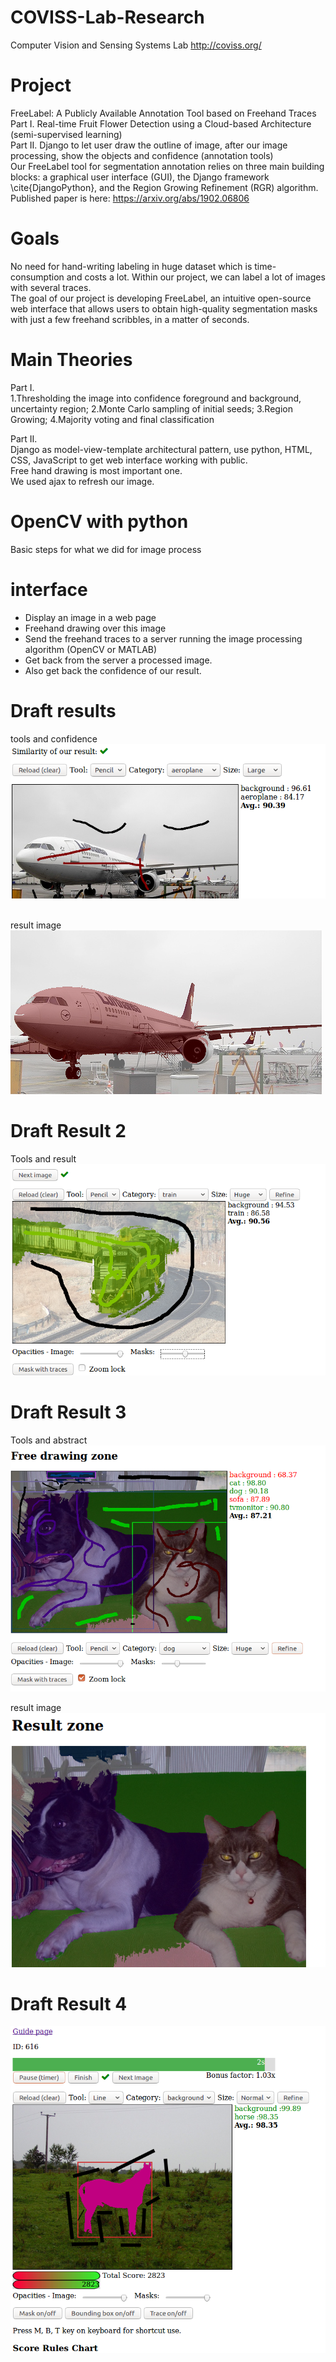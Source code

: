 # COVISS-Lab-Research
Computer Vision and Sensing Systems Lab
http://coviss.org/

# Project   
FreeLabel: A Publicly Available Annotation Tool based on Freehand Traces   
Part I. Real-time Fruit Flower Detection using a Cloud-based Architecture (semi-supervised learning)      
Part II. Django to let user draw the outline of image, after our image processing, show the objects and confidence  (annotation tools)   
Our FreeLabel tool for segmentation annotation relies on three main building blocks: a graphical user interface (GUI), the Django framework \cite{DjangoPython}, and the Region Growing Refinement (RGR) algorithm.      
Published paper is here: https://arxiv.org/abs/1902.06806   

# Goals    
No need for hand-writing labeling in huge dataset which is time-consumption and costs a lot. Within our project, we can label a lot of images with several traces.   
The goal of our project is developing FreeLabel, an intuitive open-source web interface that allows users to obtain high-quality segmentation masks with just a few freehand scribbles, in a matter of seconds.    

# Main Theories   
Part I.   
1.Thresholding the image into confidence foreground and background, uncertainty region; 2.Monte Carlo sampling of initial seeds; 3.Region Growing; 4.Majority voting and final classification   

Part II.  
Django as model-view-template architectural pattern, use python, HTML, CSS, JavaScript to get web interface working with public.    
Free hand drawing is most important one.   
We used ajax to refresh our image.   

# OpenCV with python
Basic steps for what we did for image process

# interface  
- Display an image in a web page  
- Freehand drawing over this image  
- Send the freehand traces to a server running the image processing algorithm (OpenCV or MATLAB)  
- Get back from the server a processed image.  
- Also get back the confidence of our result.   


# Draft results
tools and confidence    
![Demo Image1](images/4.png )    
</br>

result image   
![Demo Image2](images/3.png )    

# Draft Result 2   
Tools and result   
![Demo Image3](images/train_result.png )   

# Draft Result 3   
Tools and abstract     
![Demo Image4](images/dogcat.png )   

result image      
![Demo Image5](images/dogcat2.png )  

# Draft Result 4    
![Demo Image6](images/draft5.png ) 

